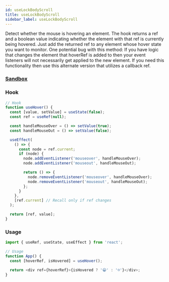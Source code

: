 ```yaml
---
id: useLockBodyScroll
title: useLockBodyScroll
sidebar_label: useLockBodyScroll
---
```


Detect whether the mouse is hovering an element. The hook returns a ref and a boolean value indicating whether the element with that ref is currently being hovered. Just add the returned ref to any element whose hover state you want to monitor. One potential bug with this method: If you have logic that changes the element that hoverRef is added to then your event listeners will not necessarily get applied to the new element. If you need this functionality then use this alternate version that utilizes a callback ref.

### [Sandbox](https://codesandbox.io/s/uselockbodyscroll-forked-o1yzc)

### Hook

```js
// Hook
function useHover() {
  const [value, setValue] = useState(false);
  const ref = useRef(null);

  const handleMouseOver = () => setValue(true);
  const handleMouseOut = () => setValue(false);

  useEffect(
    () => {
      const node = ref.current;
      if (node) {
        node.addEventListener('mouseover', handleMouseOver);
        node.addEventListener('mouseout', handleMouseOut);

        return () => {
          node.removeEventListener('mouseover', handleMouseOver);
          node.removeEventListener('mouseout', handleMouseOut);
        };
      }
    },
    [ref.current] // Recall only if ref changes
  );

  return [ref, value];
}
```

### Usage

```js
import { useRef, useState, useEffect } from 'react';

// Usage
function App() {
  const [hoverRef, isHovered] = useHover();

  return <div ref={hoverRef}>{isHovered ? '😁' : '☹️'}</div>;
}
```
